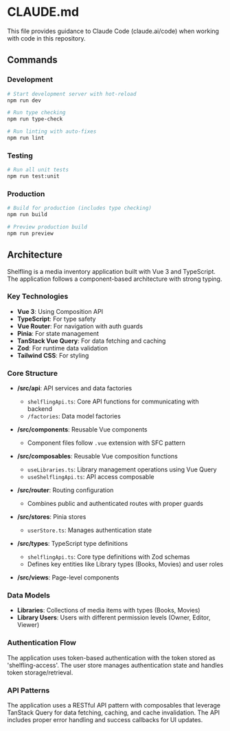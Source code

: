 # CLAUDE.md

This file provides guidance to Claude Code (claude.ai/code) when working with code in this repository.

## Commands

### Development

```bash
# Start development server with hot-reload
npm run dev

# Run type checking
npm run type-check

# Run linting with auto-fixes
npm run lint
```

### Testing

```bash
# Run all unit tests
npm run test:unit
```

### Production

```bash
# Build for production (includes type checking)
npm run build

# Preview production build
npm run preview
```

## Architecture

Shelfling is a media inventory application built with Vue 3 and TypeScript. The application follows a component-based architecture with strong typing.

### Key Technologies

- **Vue 3**: Using Composition API
- **TypeScript**: For type safety
- **Vue Router**: For navigation with auth guards
- **Pinia**: For state management
- **TanStack Vue Query**: For data fetching and caching
- **Zod**: For runtime data validation
- **Tailwind CSS**: For styling

### Core Structure

- **/src/api**: API services and data factories
  - `shelflingApi.ts`: Core API functions for communicating with backend
  - `/factories`: Data model factories

- **/src/components**: Reusable Vue components
  - Component files follow `.vue` extension with SFC pattern

- **/src/composables**: Reusable Vue composition functions
  - `useLibraries.ts`: Library management operations using Vue Query
  - `useShelflingApi.ts`: API access composable

- **/src/router**: Routing configuration
  - Combines public and authenticated routes with proper guards

- **/src/stores**: Pinia stores
  - `userStore.ts`: Manages authentication state

- **/src/types**: TypeScript type definitions
  - `shelflingApi.ts`: Core type definitions with Zod schemas
  - Defines key entities like Library types (Books, Movies) and user roles

- **/src/views**: Page-level components

### Data Models

- **Libraries**: Collections of media items with types (Books, Movies)
- **Library Users**: Users with different permission levels (Owner, Editor, Viewer)

### Authentication Flow

The application uses token-based authentication with the token stored as 'shelfling-access'. The user store manages authentication state and handles token storage/retrieval.

### API Patterns

The application uses a RESTful API pattern with composables that leverage TanStack Query for data fetching, caching, and cache invalidation. The API includes proper error handling and success callbacks for UI updates.